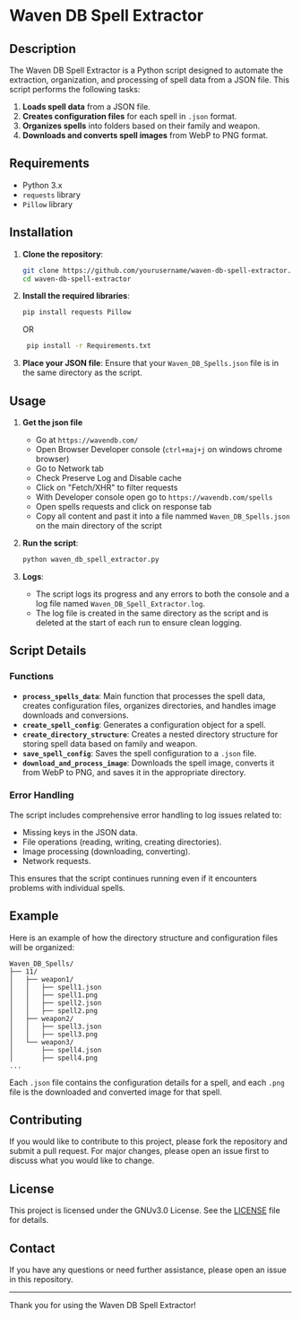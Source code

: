 # Waven DB Spell Extractor

## Description

The Waven DB Spell Extractor is a Python script designed to automate the extraction, organization, and processing of spell data from a JSON file. This script performs the following tasks:

1. **Loads spell data** from a JSON file.
2. **Creates configuration files** for each spell in `.json` format.
3. **Organizes spells** into folders based on their family and weapon.
4. **Downloads and converts spell images** from WebP to PNG format.

## Requirements

- Python 3.x
- `requests` library
- `Pillow` library

## Installation

1. **Clone the repository**:
    ```sh
    git clone https://github.com/yourusername/waven-db-spell-extractor.git
    cd waven-db-spell-extractor
    ```

2. **Install the required libraries**:
    ```sh
    pip install requests Pillow
    ```
    OR
   ```sh
    pip install -r Requirements.txt
    ```

4. **Place your JSON file**:
    Ensure that your `Waven_DB_Spells.json` file is in the same directory as the script.

## Usage
1. **Get the json file**
    - Go at `https://wavendb.com/`
    - Open Browser Developer console (`ctrl+maj+j` on windows chrome browser)
    - Go to Network tab
    - Check Preserve Log and Disable cache
    - Click on "Fetch/XHR" to filter requests
    - With Developer console open go to `https://wavendb.com/spells`
    - Open spells requests and click on response tab
    - Copy all content and past it into a file nammed `Waven_DB_Spells.json` on the main directory of the script

2. **Run the script**:
    ```sh
    python waven_db_spell_extractor.py
    ```

3. **Logs**:
    - The script logs its progress and any errors to both the console and a log file named `Waven_DB_Spell_Extractor.log`.
    - The log file is created in the same directory as the script and is deleted at the start of each run to ensure clean logging.

## Script Details

### Functions

- **`process_spells_data`**: Main function that processes the spell data, creates configuration files, organizes directories, and handles image downloads and conversions.
- **`create_spell_config`**: Generates a configuration object for a spell.
- **`create_directory_structure`**: Creates a nested directory structure for storing spell data based on family and weapon.
- **`save_spell_config`**: Saves the spell configuration to a `.json` file.
- **`download_and_process_image`**: Downloads the spell image, converts it from WebP to PNG, and saves it in the appropriate directory.

### Error Handling

The script includes comprehensive error handling to log issues related to:
- Missing keys in the JSON data.
- File operations (reading, writing, creating directories).
- Image processing (downloading, converting).
- Network requests.

This ensures that the script continues running even if it encounters problems with individual spells.

## Example

Here is an example of how the directory structure and configuration files will be organized:

```
Waven_DB_Spells/
├── 11/
│   ├── weapon1/
│   │   ├── spell1.json
│   │   ├── spell1.png
│   │   ├── spell2.json
│   │   ├── spell2.png
│   ├── weapon2/
│   │   ├── spell3.json
│   │   ├── spell3.png
│   └── weapon3/
│       ├── spell4.json
│       ├── spell4.png
...
```

Each `.json` file contains the configuration details for a spell, and each `.png` file is the downloaded and converted image for that spell.

## Contributing

If you would like to contribute to this project, please fork the repository and submit a pull request. For major changes, please open an issue first to discuss what you would like to change.

## License

This project is licensed under the GNUv3.0 License. See the [LICENSE](LICENSE) file for details.

## Contact

If you have any questions or need further assistance, please open an issue in this repository.

---

Thank you for using the Waven DB Spell Extractor!
